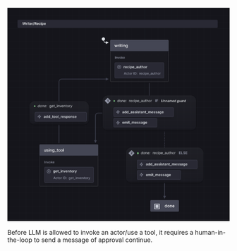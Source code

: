 ![Human in the Loop](./human_in_the_loop.png)

Before LLM is allowed to invoke an actor/use a tool, it requires a human-in-the-loop to send a message of approval continue.

